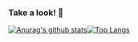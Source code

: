 ### Take a look! 👋


[![Anurag's github stats](https://github-readme-stats.vercel.app/api?username=anuraghazra)](https://github.com/leeseongwon95/github-readme-stats)[![Top Langs](https://github-readme-stats.vercel.app/api/top-langs/?username=anuraghazra)](https://github.com/leeseongwon95/github-readme-stats)





